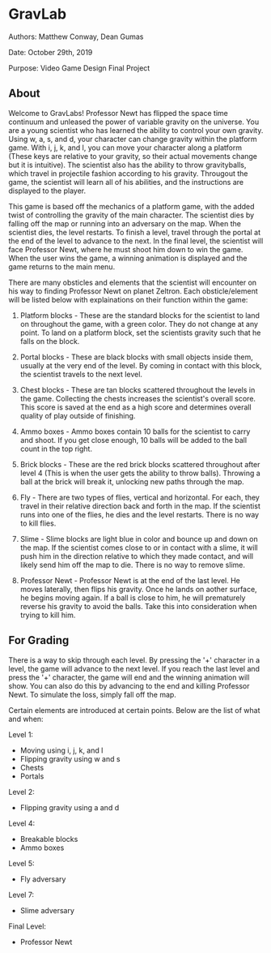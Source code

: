 # GravLab

Authors: Matthew Conway, Dean Gumas

Date: October 29th, 2019

Purpose: Video Game Design Final Project


## About

Welcome to GravLabs! Professor Newt has flipped the space time continuum
and unleased the power of variable gravity on the universe. You are a young
scientist who has learned the ability to control your own gravity. Using
w, a, s, and d, your character can change gravity within the platform game.
With i, j, k, and l, you can move your character along a platform (These keys
are relative to your gravity, so their actual movements change but it is
intuitive). The scientist also has the ability to throw gravityballs, which
travel in projectile fashion according to his gravity. Througout the game,
the scientist will learn all of his abilities, and the instructions are
displayed to the player.

This game is based off the mechanics of a platform game, with the added twist
of controlling the gravity of the main character. The scientist dies by falling
off the map or running into an adversary on the map. When the scientist dies,
the level restarts. To finish a level, travel through the portal at the end
of the level to advance to the next. In the final level, the scientist will
face Professor Newt, where he must shoot him down to win the game. When the
user wins the game, a winning animation is displayed and the game returns to
the main menu.

There are many obsticles and elements that the scientist will encounter on his way
to finding Professor Newt on planet Zeltron. Each obsticle/element will be listed
below with explainations on their function within the game:

1. Platform blocks - These are the standard blocks for the scientist to
                land on throughout the game, with a green color.
                They do not change at any point. To land on a platform
                block, set the scientists gravity such that he falls on
                the block.

2. Portal blocks   - These are black blocks with small objects inside them,
                usually at the very end of the level. By coming in contact
                with this block, the scientist travels to the next level.

3. Chest blocks    - These are tan blocks scattered throughout the levels in
                the game. Collecting the chests increases the scientist's
                overall score. This score is saved at the end as a high score
                and determines overall quality of play outside of finishing.

4. Ammo boxes      - Ammo boxes contain 10 balls for the scientist to carry and
                shoot. If you get close enough, 10 balls will be added to
                the ball count in the top right.

3. Brick blocks    - These are the red brick blocks scattered throughout after
                level 4 (This is when the user gets the ability to throw balls).
                Throwing a ball at the brick will break it, unlocking new
                paths through the map.

4. Fly             - There are two types of flies, vertical and horizontal. For each,
                they travel in their relative direction back and forth in the map.
                If the scientist runs into one of the flies, he dies and the level
                restarts. There is no way to kill flies.

5. Slime           - Slime blocks are light blue in color and bounce up and down on the map.
                If the scientist comes close to or in contact with a slime, it will
                push him in the direction relative to which they made contact, and will
                likely send him off the map to die. There is no way to remove slime.

6. Professor Newt  - Professor Newt is at the end of the last level. He moves laterally, then
                flips his gravity. Once he lands on aother surface, he begins moving again.
                If a ball is close to him, he will prematurely reverse his gravity to
                avoid the balls. Take this into consideration when trying to kill him.


## For Grading

There is a way to skip through each level. By pressing the '+' character in a level,
the game will advance to the next level. If you reach the last level and press the '+'
character, the game will end and the winning animation will show. You can also do this
by advancing to the end and killing Professor Newt. To simulate the loss, simply fall
off the map.

Certain elements are introduced at certain points. Below are the list of what and when:

Level 1:
- Moving using i, j, k, and l
- Flipping gravity using w and s
- Chests
- Portals

Level 2:
- Flipping gravity using a and d

Level 4:
- Breakable blocks
- Ammo boxes

Level 5:
- Fly adversary

Level 7:
- Slime adversary

Final Level:
- Professor Newt
